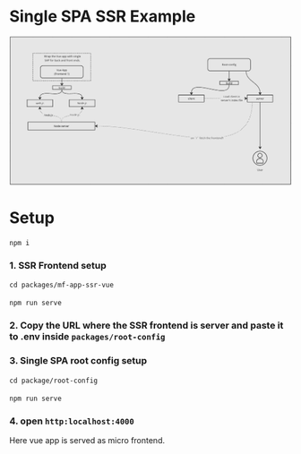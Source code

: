 # Single SPA SSR Example

![alt text](mf.png)

# Setup
```
npm i
```
### 1. SSR Frontend setup

```
cd packages/mf-app-ssr-vue

npm run serve
```

### 2. Copy the URL where the SSR frontend is server and paste it to .env inside `packages/root-config`

### 3. Single SPA root config setup

```
cd package/root-config

npm run serve
```

### 4. open `http:localhost:4000`
Here vue app is served as micro frontend.

